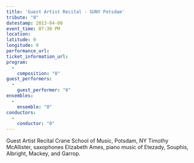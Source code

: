 ```yaml
---
title: 'Guest Artist Recital - SUNY Potsdam'
tribute: "0"
datestamp: 2013-04-08
event_time: 07:30 PM
location: 
latitude: 0
longitude: 0
performance_url: 
ticket_information_url: 
program: 
  -
    composition: "0"
guest_performers: 
  -
    guest_performer: "0"
ensembles: 
  -
    ensemble: "0"
conductors: 
  -
    conductor: "0"
---
```

Guest Artist Recital 
Crane School of Music, Potsdam, NY
Timothy McAllister, saxophones
Elizabeth Ames, piano
music of Etezady, Souphis, Albright, Mackey, and Garrop.